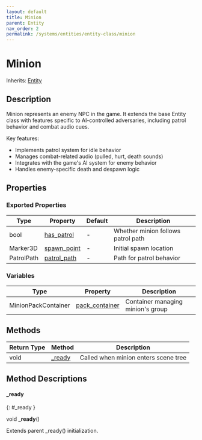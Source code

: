 ```yaml
---
layout: default
title: Minion
parent: Entity
nav_order: 2
permalink: /systems/entities/entity-class/minion
---
```


# Minion

Inherits: [Entity](../entity-class/)

## Description

Minion represents an enemy NPC in the game. It extends the base Entity class with features specific to AI-controlled adversaries, including patrol behavior and combat audio cues.

Key features:
- Implements patrol system for idle behavior
- Manages combat-related audio (pulled, hurt, death sounds)
- Integrates with the game's AI system for enemy behavior
- Handles enemy-specific death and despawn logic

## Properties

### Exported Properties

| Type | Property | Default | Description |
|------|----------|---------|-------------|
| bool | [has_patrol](#has_patrol) | - | Whether minion follows patrol path |
| Marker3D | [spawn_point](#spawn_point) | - | Initial spawn location |
| PatrolPath | [patrol_path](#patrol_path) | - | Path for patrol behavior |

### Variables

| Type | Property | Description |
|------|----------|-------------|
| MinionPackContainer | [pack_container](#pack_container) | Container managing minion's group |

## Methods

| Return Type | Method | Description |
|------------|---------|-------------|
| void | [_ready](#_ready) | Called when minion enters scene tree |

## Method Descriptions

#### _ready
{: #_ready }

void **_ready**()

Extends parent _ready() initialization.